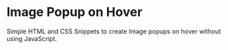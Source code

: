# Image Popup on Hover

Simple HTML and CSS Snippets to create Image popups on hover without using JavaScript.
